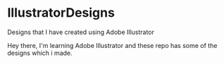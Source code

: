 # IllustratorDesigns
Designs that I have created using Adobe Illustrator 

Hey there,
I'm learning Adobe Illustrator and these repo has some of the designs which i made.
